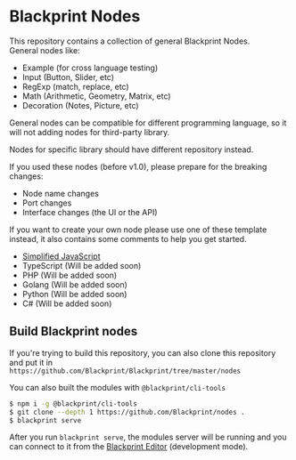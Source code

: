 # Blackprint Nodes
This repository contains a collection of general Blackprint Nodes.<br>
General nodes like:<br>
- Example (for cross language testing)
- Input (Button, Slider, etc)
- RegExp (match, replace, etc)
- Math (Arithmetic, Geometry, Matrix, etc)
- Decoration (Notes, Picture, etc)

General nodes can be compatible for different programming language, so it will not adding nodes for third-party library.

Nodes for specific library should have different repository instead.

If you used these nodes (before v1.0), please prepare for the breaking changes:
- Node name changes
- Port changes
- Interface changes (the UI or the API)

If you want to create your own node please use one of these template instead, it also contains some comments to help you get started.

- [Simplified JavaScript](https://github.com/Blackprint/template-js)
- TypeScript (Will be added soon)
- PHP (Will be added soon)
- Golang (Will be added soon)
- Python (Will be added soon)
- C# (Will be added soon)

## Build Blackprint nodes
If you're trying to build this repository, you can also clone this repository and put it in<br>
`https://github.com/Blackprint/Blackprint/tree/master/nodes`

You can also built the modules with `@blackprint/cli-tools`

```sh
$ npm i -g @blackprint/cli-tools
$ git clone --depth 1 https://github.com/Blackprint/nodes .
$ blackprint serve
```

After you run `blackprint serve`, the modules server will be running and you can connect to it from the [Blackprint Editor](https://blackprint.github.io) (development mode).